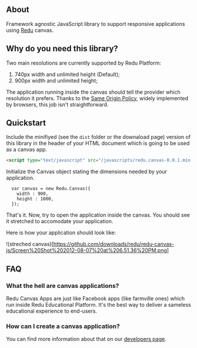 ## About

Framework agnostic JavaScript library to support responsive applications using
[Redu](http://www.redu.com.br) canvas.

## Why do you need this library?

Two main resolutions are currently supported by Redu Platform:

1. 740px width and unlimited height (Default);
2. 900px width and unlimited height;

The application running inside the canvas should tell the provider which resolution
it prefers. Thanks to the [Same Origin Policy](http://en.wikipedia.org/wiki/Same_origin_policy),
widely implemented by browsers, this job isn't straightforward.

## Quickstart

Include the minifiyed (see the ``dist`` folder or the downaload page) version of
this library in the header of your HTML document which is going to be used
as a canvas app.

```html
<script type="text/javascript" src="/javascripts/redu.canvas-0.0.1.min.js"></script>
```

Initialize the Canvas object stating the dimensions needed by your application.

```javascrit
  var canvas = new Redu.Canvas({
    width : 900,
    height : 1000,
  });
```

That's it. Now, try to open the application inside the canvas. You should see
it stretched to accomodate your application.

Here is how your application should look like:

!(streched canvas)[https://github.com/downloads/redu/redu-canvas-js/Screen%20Shot%202012-08-07%20at%206.51.36%20PM.png]

## FAQ

### What the hell are canvas applications?

Redu Canvas Apps are just like Facebook apps (like farmville ones) which run
inside Redu Educational Platform. It's the best way to deliver a sameless educational experience
to end-users.

### How can I create a canvas application?

You can find more information about that on our [developers page](http://developers.redu.com.br).
